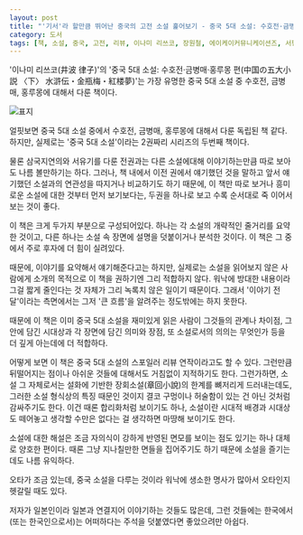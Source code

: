 ```yaml
---
layout: post
title: "'기서'라 할만큼 뛰어난 중국의 고전 소설 훑어보기 - 중국 5대 소설: 수호전·금병매·홍루몽 편"
category: 도서
tags: [책, 소설, 중국, 고전, 리뷰, 이나미 리쓰코, 장원철, 에이케이커뮤니케이션즈, 서평]
---
```


'이나미 리쓰코(井波 律子)'의
'중국 5대 소설: 수호전·금병매·홍루몽 편(中国の五大小説 〈下〉 水滸伝・金瓶梅・紅楼夢)'는
가장 유명한 중국 5대 소설 중 수호전, 금병매, 홍루몽에 대해서 다룬 책이다.

![표지](https://lh3.googleusercontent.com/Kxi3uT-aoPG98BH800285T_oFqxOAe0DzgBhwGMB26jkuPj9L2z217ONaxG4KHM0wgIZIb-0bTc2Uw=s480)

얼핏보면 중국 5대 소설 중에서 수호전, 금병매, 홍루몽에 대해서 다룬 독립된 책 같다.
하지만, 실제로는 '중국 5대 소설'이라는 2권짜리 시리즈의 두번째 책이다.

물론 삼국지연의와 서유기를 다룬 전권과는 다른 소설에대해 이야기하는만큼
따로 보아도 나름 볼만하기는 하다.
그러나, 책 내에서 이전 권에서 얘기했던 것을 말하고
앞서 얘기했던 소설과의 연관성을 따지거나 비교하기도 하기 때문에,
이 책만 따로 보거나 흥미로운 소설에 대한 것부터 먼저 보기보다는,
두권을 하나로 보고
수록 순서대로 죽 이어서 보는 것이 좋다.

이 책은 크게 두가지 부분으로 구성되어있다.
하나는 각 소설의 개략적인 줄거리를 요약한 것이고,
다른 하나는 소설 속 장면에 설명을 덧붙이거나 분석한 것이다.
이 책은 그 중에서 주로 후자에 더 힘이 실려있다.

때문에, 이야기를 요약해서 얘기해준다고는 하지만,
실제로는 소설을 읽어보지 않은 사람에게 소개의 목적으로 이 책을 권하기엔 그리 적합하지 않다.
워낙에 방대한 내용이라 그걸 짧게 줄인다는 것 자체가 그리 녹록치 않은 일이기 때문이다.
그래서 '이야기 전달'이라는 측면에서는 그저 '큰 흐름'을 알려주는 정도밖에는 하지 못한다.

때문에 이 책은 이미 중국 5대 소설을 재미있게 읽은 사람이
그것들의 관계나 차이점,
그 안에 담긴 시대상과 각 장면에 담긴 의미와 장점,
또 소설로서의 의의는 무엇인가 등을 더 깊게 아는데에 더 적합하다.

어떻게 보면 이 책은 중국 5대 소설의 스포일러 리뷰 연작이라고도 할 수 있다.
그런만큼 뒤떨어지는 점이나 아쉬운 것들에 대해서도 거침없이 지적하기도 한다.
그런가하면, 소설 그 자체로서는 설화에 기반한 장회소설(章回小說)의 한계를 뼈저리게 드러내는데도,
그러한 소설 형식상의 특징 때문인 것이지 결코 구멍이나 허술함이 있는 건 아닌 것처럼 감싸주기도 한다.
이건 때론 합리화처럼 보이기도 하나,
소설이란 시대적 배경과 시대상도 떼어놓고 생각할 수만은 없다는 걸 생각하면
마땅해 보이기도 한다.

소설에 대한 해설은 조금 자의식이 강하게 반영된 면모를 보이는 점도 있기는 하나 대체로 양호한 편이다.
때론 그냥 지나칠만한 면들을 집어주기도 하기 때문에
소설을 즐기는 데도 나름 유익하다.

오타가 조금 있는데,
중국 소설을 다루는 것이라 워낙에 생소한 명사가 많아서 오타인지 헷갈릴 때도 있다.

저자가 일본인이라 일본과 연결지어 이야기하는 것들도 많은데,
그런 것들에는 한국에서(또는 한국인으로서)는 어떠하다는 주석을 덧붙였다면 좋았으려만 아쉽다.
